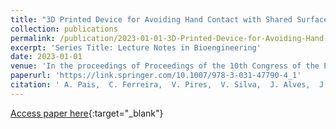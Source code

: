 ```yaml
---
title: "3D Printed Device for Avoiding Hand Contact with Shared Surfaces: The Handgenic"
collection: publications
permalink: /publication/2023-01-01-3D-Printed-Device-for-Avoiding-Hand-Contact-with-Shared-Surfaces-The-Handgenic
excerpt: 'Series Title: Lecture Notes in Bioengineering'
date: 2023-01-01
venue: 'In the proceedings of Proceedings of the 10th Congress of the Portuguese Society of Biomechanics'
paperurl: 'https://link.springer.com/10.1007/978-3-031-47790-4_1'
citation: ' A. Pais,  C. Ferreira,  V. Pires,  V. Silva,  J. Alves,  J. Bastos,  J. Belinha, &quot;3D Printed Device for Avoiding Hand Contact with Shared Surfaces: The Handgenic.&quot; In the proceedings of Proceedings of the 10th Congress of the Portuguese Society of Biomechanics, 2023.'
---
```

[Access paper here](https://link.springer.com/10.1007/978-3-031-47790-4_1){:target="_blank"}
